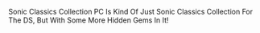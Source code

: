 Sonic Classics Collection PC Is Kind Of Just Sonic Classics Collection For The DS, But With Some More Hidden Gems In It!
